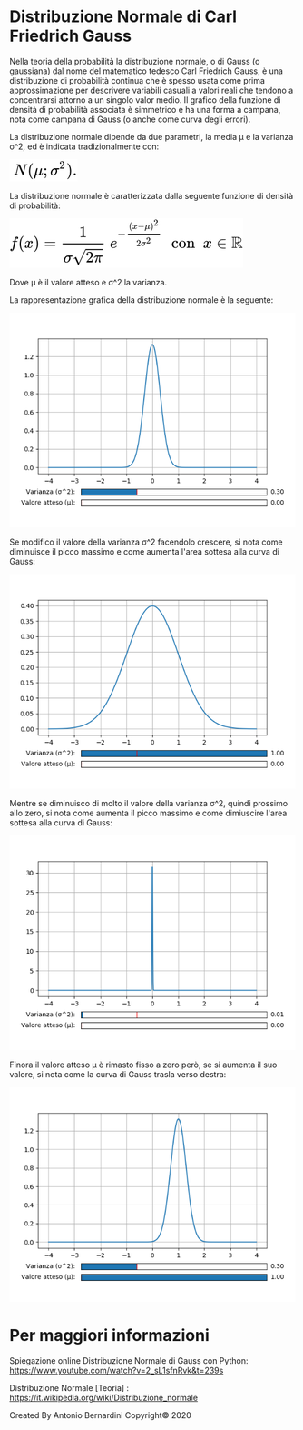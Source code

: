 # Distribuzione Normale di Carl Friedrich Gauss

Nella teoria della probabilità la distribuzione normale, o di Gauss (o gaussiana) dal nome del matematico tedesco Carl Friedrich Gauss, è una distribuzione di probabilità continua che è spesso usata come prima approssimazione per descrivere variabili casuali a valori reali che tendono a concentrarsi attorno a un singolo valor medio. Il grafico della funzione di densità di probabilità associata è simmetrico e ha una forma a campana, nota come campana di Gauss (o anche come curva degli errori).

La distribuzione normale dipende da due parametri, la media μ e la varianza σ^2, ed è indicata tradizionalmente con:

![](image/ad0c462e4e3200126b15a81d4e6e1dc5ff5932de.svg)

La distribuzione normale è caratterizzata dalla seguente funzione di densità di probabilità:

![](image/12210c115c9301f98fc9f1c1abc8b2192b6eefc5.svg)

Dove μ è il valore atteso e σ^2 la varianza.

La rappresentazione grafica della distribuzione normale è la seguente:

![](image/Figure_1.png)

Se modifico il valore della varianza σ^2 facendolo crescere, si nota come diminuisce il picco massimo e come aumenta l'area sottesa alla curva di Gauss:

![](image/Figure_2.png)

Mentre se diminuisco di molto il valore della varianza σ^2, quindi prossimo allo zero, si nota come aumenta il picco massimo e come dimiuscire l'area sottesa alla curva di Gauss:

![](image/Figure_3.png)

Finora il valore atteso μ è rimasto fisso a zero però, se si aumenta il suo valore, si nota come la curva di Gauss trasla verso destra:

![](image/Figure_4.png)

# Per maggiori informazioni

Spiegazione online Distribuzione Normale di Gauss con Python: https://www.youtube.com/watch?v=2_sL1sfnRvk&t=239s

Distribuzione Normale [Teoria] : https://it.wikipedia.org/wiki/Distribuzione_normale

Created By Antonio Bernardini Copyright© 2020
